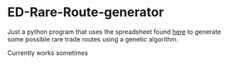 # ED-Rare-Route-generator

Just a python program that uses the spreadsheet 
found <a href="https://docs.google.com/spreadsheets/d/17Zv55yEjVdHrNzkH7BPnTCtXRs8GDHqchYjo9Svkyh4/pubhtml">here</a> to
generate some possible rare trade routes using a genetic algorithm. 

Currently works sometimes
